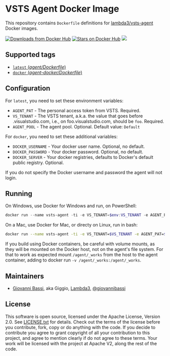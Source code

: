 VSTS Agent Docker Image
====================

This repository contains `Dockerfile` definitions for [lambda3/vsts-agent](https://github.com/lambda3/docker-vsts-agent) Docker images.

[![Downloads from Docker Hub](https://img.shields.io/docker/pulls/lambda3/vsts-agent.svg)](https://registry.hub.docker.com/u/lambda3/vsts-agent)
[![Stars on Docker Hub](https://img.shields.io/docker/stars/lambda3/vsts-agent.svg)](https://registry.hub.docker.com/u/lambda3/vsts-agent) [![](https://images.microbadger.com/badges/image/lambda3/vsts-agent.svg)](https://microbadger.com/images/lambda3/vsts-agent "Get your own image badge on microbadger.com")

## Supported tags

- [`latest` (*agent/Dockerfile*)](https://github.com/lambda3/docker-vsts-agent/blob/master/agent/Dockerfile)
- [`docker` (*agent-docker/Dockerfile*)](https://github.com/lambda3/docker-vsts-agent/blob/master/agent-docker/Dockerfile)

## Configuration

For `latest`, you need to set these environment variables:

* `AGENT_PAT` - The personal access token from VSTS. Required.
* `VS_TENANT` - The VSTS tenant, a.k.a. the value that goes before .visualstudio.com, i.e., on foo.visualstudio.com, should be `foo`. Required.
* `AGENT_POOL` - The agent pool. Optional. Default value: `Default`

For `docker`, you need to set these additional variables:
* `DOCKER_USERNAME` - Your docker user name. Optional, no default.
* `DOCKER_PASSWORD` - Your docker password. Optional, no default.
* `DOCKER_SERVER` - Your docker registries, defaults to Docker's default public
  registry. Optional.

If you do not specify the Docker username and password the agent will not login.

## Running

On Windows, use Docker for Windows and run, on PowerShell:

````powershell
docker run --name vsts-agent -ti -e VS_TENANT=$env:VS_TENANT -e AGENT_PAT=$env:AGENT_PAT -e DOCKER_USERNAME=$env:DOCKER_USERNAME -e DOCKER_PASSWORD=$env:DOCKER_PASSWORD -e DOCKER_SERVER=$env:DOCKER_SERVER --rm --volume=/var/run/docker.sock:/var/run/docker.sock lambda3/vsts-agent:docker
````

On a Mac, use Docker for Mac, or directy on Linux, run in bash:

````bash
docker run --name vsts-agent -ti -e VS_TENANT=$VS_TENANT -e AGENT_PAT=$AGENT_PAT -e DOCKER_USERNAME=$DOCKER_USERNAME -e DOCKER_PASSWORD=$DOCKER_PASSWORD -e DOCKER_SERVER=$DOCKER_SERVER --rm --volume=/var/run/docker.sock:/var/run/docker.sock lambda3/vsts-agent:docker
````

If you build using Docker containers, be careful with volume mounts, as they
will be mounted on the Docker host, not on the agent's file system. For that to
work as expected mount `/agent/_works` from the host to the agent container,
adding to docker run `-v /agent/_works:/agent/_works`.

## Maintainers

* [Giovanni Bassi](http://blog.lambda3.com.br/L3/giovannibassi/), aka Giggio, [Lambda3](http://www.lambda3.com.br), [@giovannibassi](https://twitter.com/giovannibassi)

## License

This software is open source, licensed under the Apache License, Version 2.0.
See [LICENSE.txt](https://github.com/lambda3/vsts-agent/blob/master/LICENSE.txt) for details.
Check out the terms of the license before you contribute, fork, copy or do anything
with the code. If you decide to contribute you agree to grant copyright of all your contribution to this project, and agree to
mention clearly if do not agree to these terms. Your work will be licensed with the project at Apache V2, along the rest of the code.
